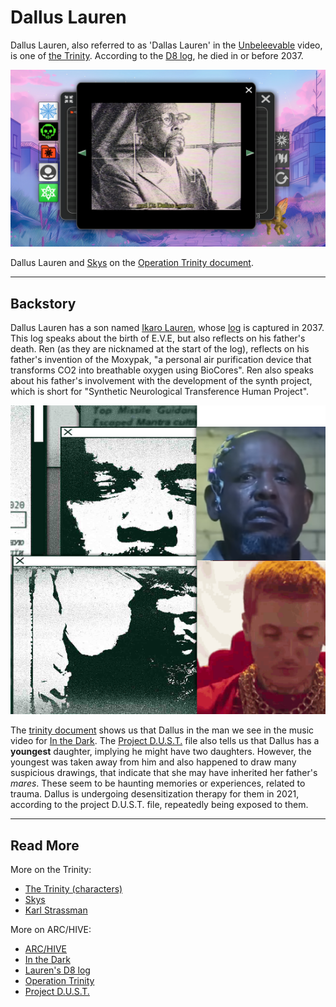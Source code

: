 # Dallus Lauren

Dallus Lauren, also referred to as 'Dallas Lauren' in the [Unbeleevable](../files/unbeleevable) 
video, is one of [the Trinity](characters#trinity).
According to the [D8 log](../files/lauren_d8_log), he died in or before 2037.

![Dallus 'Dallas' Lauren in Unbeleevable episode 1](../../Resources/files/unbeleevable/dallus_lauren_unbeleevable.png)

Dallus Lauren and [Skys](skys) on the [Operation Trinity document](../files/trinity_document).

***

## Backstory

Dallus Lauren has a son named [Ikaro Lauren](ren), whose [log](../files/lauren_d8_log) 
is captured in 2037.
This log speaks about the birth of E.V.E, but also reflects on his father's death.
Ren (as they are nicknamed at the start of the log), reflects on his father's invention of 
the Moxypak, "a personal air purification device that transforms CO2 into breathable oxygen using BioCores". 
Ren also speaks about his father's involvement with the development of the synth project, 
which is short for "Synthetic Neurological Transference Human Project".

![Comparison of photos to Operation Trinity document shot](../../Resources/characters/dallus/dallus_mantraleader.png)

The [trinity document](../files/trinity_document) shows us that Dallus in the man we see 
in the music video for [In the Dark](../music/amo-in-the-dark).
The [Project D.U.S.T.](../files/project_dust) file also tells us that Dallus has a **youngest** daughter, implying 
he might have two daughters.
However, the youngest was taken away from him and also happened to draw many suspicious drawings,
that indicate that she may have inherited her father's *mares*.
These seem to be haunting memories or experiences, related to trauma.
Dallus is undergoing desensitization therapy for them in 2021, according to the 
project D.U.S.T. file, repeatedly being exposed to them.

***

## Read More

More on the Trinity:

- [The Trinity (characters)](characters#trinity)
- [Skys](skys)
- [Karl Strassman](strassman)

More on ARC/HIVE:

- [ARC/HIVE](../lore/archive)
- [In the Dark](../music/amo-in-the-dark)
- [Lauren's D8 log](../files/lauren_d8_log)
- [Operation Trinity](../files/trinity_document)
- [Project D.U.S.T.](../files/project_dust)